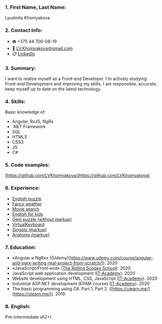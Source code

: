 ### 1. First Name, Last Name:
Lyudmila Khomyakova
### 2. Contact Info:
- :phone: +375 44 700-08-19
- :e-mail: LV.Khomyakova@gmail.com
- :clipboard: [LinkedIn](https://www.linkedin.com/in/%D0%BB%D1%8E%D0%B4%D0%BC%D0%B8%D0%BB%D0%B0-%D1%85%D0%BE%D0%BC%D1%8F%D0%BA%D0%BE%D0%B2%D0%B0-20b6791b0/)

### 3. Summary:
I want to realize myself as a Front-end Developer. 
I'm actively studying Front-end Development and improving my skills.
I am responsible, accurate, keep myself up to date on the latest technology.

### 4. Skills:
Basic knowledge of:
* Angular, RxJS, NgRx
* .NET Framework
* SQL
* HTML5
* CSS3
* JS
* C#

### 5. Code examples:
[https://github.com/LVKhomyakova](https://github.com/LVKhomyakova)
  
### 6. Experience:
* [English puzzle](https://lvkhomyakova-english-puzzle.netlify.app/)
* [Fancy weather](https://lvkhomyakova-fancy-weather.netlify.app/)
* [Movie search](https://lvkhomyakova-movie-search.netlify.app/)
* [English for kids](https://lvkhomyakova-english-for-kids.netlify.app/)
* [Gem puzzle (without markup)](https://lvkhomyakova.github.io/gem-puzzle/)
* [VirtualKeyboard](https://lvkhomyakova.github.io/VirtualKeyboard/dist/)
* [Singolo (markup)](https://lvkhomyakova.github.io/singolo/)
* [Anatomy (markup)](https://github.com/LVKhomyakova/lvkhomyakova.github.io) 

### 7. Education:
* «Angular и NgRx» ((Udemy)[https://www.udemy.com/course/angular-and-ngrx-writing-real-project-from-scratch/]). 2020
* «JavaScript/Front-end» ([The Rolling Scopes School](https://rs.school/js/)). 2020
* JavaScript web application development ([IT-Academy](https://www.it-academy.by/course/front-end-developer/razrabotka-veb-prilozheniy-na-javascript/)). 2020
* Website development using HTML, CSS, JavaScript ([IT-Academy](https://www.it-academy.by/course/front-end-developer/fd1-razrabotka-veb-saytov-s-ispolzovaniem-html-css-i-javascript/)). 2020
* Industrial ASP.NET development (EPAM course) ([IT-Academy](https://www.it-academy.by/course/asp-net-developer/nd2-razrabotka-prilozheniy-na-asp-net/)). 2020
* The basic  programming  using C#. Part 1, Part 2. ([https://ulearn.me/](https://ulearn.me/)). 2019

### 8. English:
Pre-intermediate (А2+)
